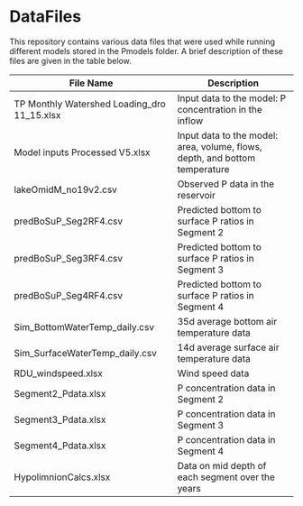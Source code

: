 <h1 align = "left"> DataFiles </h1>

This repository contains various data files that were used while running different models stored in the Pmodels folder. A brief description of these files are given in the table below.

|File Name|Description|
|-------------|-----------------------------------|
|TP Monthly Watershed Loading_dro 11_15.xlsx| Input data to the model: P concentration in the inflow|
|Model inputs Processed V5.xlsx| Input data to the model: area, volume, flows, depth, and bottom temperature|
|lakeOmidM_no19v2.csv| Observed P data in the reservoir|
|predBoSuP_Seg2RF4.csv| Predicted bottom to surface P ratios in Segment 2|
|predBoSuP_Seg3RF4.csv| Predicted bottom to surface P ratios in Segment 3|
|predBoSuP_Seg4RF4.csv| Predicted bottom to surface P ratios in Segment 4|
|Sim_BottomWaterTemp_daily.csv| 35d average bottom air temperature data|
|Sim_SurfaceWaterTemp_daily.csv| 14d average surface air temperature data|
|RDU_windspeed.xlsx| Wind speed data|
|Segment2_Pdata.xlsx| P concentration data in Segment 2|
|Segment3_Pdata.xlsx| P concentration data in Segment 3|
|Segment4_Pdata.xlsx| P concentration data in Segment 4|
|HypolimnionCalcs.xlsx| Data on mid depth of each segment over the years|
